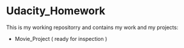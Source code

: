 # Udacity_Homework

This is my working repositorry and contains my work
and my projects:

 - Movie_Project ( ready for inspection )
